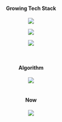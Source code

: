 <h4 align="center">Growing Tech Stack</h4>
<p align="center">
  <a href="https://skillicons.dev">
    <img src="https://skillicons.dev/icons?i=java,py,spring,mysql,redis" />
  </a>
<p align="center">
  <a href="https://skillicons.dev">
    <img src="https://skillicons.dev/icons?i=githubactions,aws,nginx,docker" />
  </a>
</p>
<p align="center">
  <a href="https://skillicons.dev">
    <img src="https://skillicons.dev/icons?i=html,css,vue" />
  </a>
</p>

<br />

<h4 align="center">Algorithm</h4>
<div align="center">
  <a href="https://solved.ac/yeon1109">
    <img src="http://mazassumnida.wtf/api/v2/generate_badge?boj=yeon1109" />
  </a>
</div>

<br />

<h4 align="center">Now</h4>
<div align="center">
  <a href="https://github.com/anuraghazra/github-readme-stats">
    <img src="https://github-readme-stats.vercel.app/api?username=yeonise" />
  </a>
</div>
